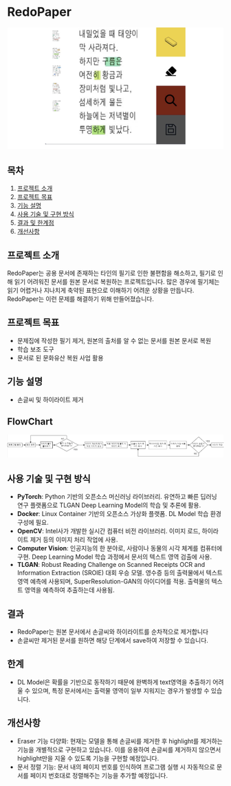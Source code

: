 # RedoPaper

![UI](images/erase_handwrite.png)

## 목차
1. [프로젝트 소개](#프로젝트-소개)
2. [프로젝트 목표](#프로젝트-목표)
3. [기능 설명](#기능-설명)
4. [사용 기술 및 구현 방식](#사용-기술-및-구현-방식)
5. [결과 및 한계점](#결과-및-한계점)
6. [개선사항](#개선사항)

## 프로젝트 소개
RedoPaper는 공용 문서에 존재하는 타인의 필기로 인한 불편함을 해소하고, 필기로 인해 읽기 어려워진 문서를 원본 문서로 복원하는 프로젝트입니다. 
많은 경우에 필기체는 읽기 어렵거나 지나치게 축약된 표현으로 이해하기 어려운 상황을 만듭니다. RedoPaper는 이런 문제를 해결하기 위해 만들어졌습니다.


## 프로젝트 목표
- 문제집에 작성한 필기 제거, 원본의 출처를 알 수 없는 문서를 원본 문서로 복원
- 학습 보조 도구 
- 문서로 된 문화유산 복원 사업 활용

## 기능 설명
- 손글씨 및 하이라이트 제거

## FlowChart 
![FlowChart](images/flowchart.png)

## 사용 기술 및 구현 방식

- **PyTorch**: Python 기반의 오픈소스 머신러닝 라이브러리. 유연하고 빠른 딥러닝 연구 플랫폼으로 TLGAN Deep Learning Model의 학습 및 추론에 활용.
- **Docker**: Linux Container 기반의 오픈소스 가상화 플랫폼. DL Model 학습 환경 구성에 필요.
- **OpenCV**: Intel사가 개발한 실시간 컴퓨터 비전 라이브러리. 이미지 로드, 하이라이트 제거 등의 이미지 처리 작업에 사용.
- **Computer Vision**: 인공지능의 한 분야로, 사람이나 동물의 시각 체계를 컴퓨터에 구현. Deep Learning Model 학습 과정에서 문서의 텍스트 영역 검출에 사용.
- **TLGAN**: Robust Reading Challenge on Scanned Receipts OCR and Information Extraction (SROIE) 대회 우승 모델. 영수증 등의 출력물에서 텍스트 영역 예측에 사용되며, SuperResolution-GAN의 아이디어를 적용. 출력물의 텍스트 영역을 예측하여 추출하는데 사용됨.

## 결과
- RedoPaper는 원본 문서에서 손글씨와 하이라이트를 순차적으로 제거합니다
- 손글씨만 제거된 문서를 원하면 해당 단계에서 save하여 저장할 수 있습니다.

## 한계
- DL Model은 확률을 기반으로 동작하기 때문에 완벽하게 text영역을 추출하기 어려울 수 있으며, 특정 문서에서는 출력물 영역이 일부 지워지는 경우가 발생할 수 있습니다.

## 개선사항
- Eraser 기능 다양화: 현재는 모델을 통해 손글씨를 제거한 후 highlight를 제거하는 기능을 개별적으로 구현하고 있습니다. 이를 응용하여 손글씨를 제거하지 않으면서 highlight만을 지울 수 있도록 기능을 구현할 예정입니다.
- 문서 정렬 기능: 문서 내의 페이지 번호를 인식하여 프로그램 실행 시 자동적으로 문서를 페이지 번호대로 정렬해주는 기능을 추가할 예정입니다.
